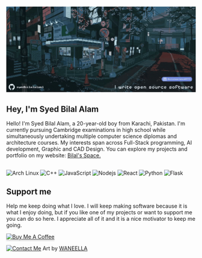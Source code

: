 ![Banner](https://raw.githubusercontent.com/syedbilalalam1/syedbilalalam1/main/assets/main.gif)
## Hey, I'm Syed Bilal Alam
Hello! I'm Syed Bilal Alam, a 20-year-old boy from Karachi, Pakistan. I'm currently pursuing Cambridge examinations in high school while simultaneously undertaking multiple computer science diplomas and architecture courses. My interests span across Full-Stack programming, AI development, Graphic and CAD Design. You can explore my projects and portfolio on my website: [Bilal's Space.](https://bilals.space/)

## 
![Arch Linux](https://img.shields.io/badge/-Arch%20Linux-1793D1?style=for-the-badge&logo=arch-linux&logoColor=white)
![C++](https://img.shields.io/badge/-C/C++-1E90FF?logo=c&style=for-the-badge&logoColor=white)
![JavaScript](https://img.shields.io/badge/-JavaScript-FFD700?style=for-the-badge&logoColor=black&logo=javascript)
![Nodejs](https://img.shields.io/badge/-Nodejs-3CB371?style=for-the-badge&logoColor=white&logo=Node.js)
![React](https://img.shields.io/badge/-React-00CED1?style=for-the-badge&logoColor=black&logo=react)
![Python](https://img.shields.io/badge/-Python-4B8BBE?style=for-the-badge&logo=python&logoColor=FFD43B)
![Flask](https://img.shields.io/badge/-Flask-333333?style=for-the-badge&logo=flask&logoColor=white)
 
## Support me
Help me keep doing what I love. I will keep making software because it is what I enjoy doing, but if you like one of my projects or want to support me you can do so here. I appreciate all of it and it is a nice motivator to keep me going.

<a href="https://www.buymeacoffee.com/syedbilalalam" target="_blank"><img src="https://www.buymeacoffee.com/assets/img/custom_images/orange_img.png" alt="Buy Me A Coffee" style="height: 41px !important;width: 174px !important;box-shadow: 0px 3px 2px 0px rgba(190, 190, 190, 0.5) !important;-webkit-box-shadow: 0px 3px 2px 0px rgba(190, 190, 190, 0.5) !important;" ></a>

<a href="mailto:syedbilalalam0@gmail.com"><img src="https://raw.githubusercontent.com/syedbilalalam1/syedbilalalam1/main/assets/bottom.gif" alt="Contact Me"></a>
Art by [WANEELLA](https://waneella.tumblr.com/)





